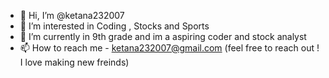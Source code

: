 - 👋 Hi, I’m @ketana232007
- 👀 I’m interested in Coding , Stocks and Sports
- 🌱 I’m currently in 9th grade and im a aspiring coder and stock analyst 
- 📫 How to reach me - ketana232007@gmail.com (feel free to reach out ! I love making new freinds)

<!---
ketana232007/ketana232007 is a ✨ special ✨ repository because its `README.md` (this file) appears on your GitHub profile.
You can click the Preview link to take a look at your changes.
--->
